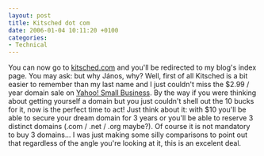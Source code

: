 ```yaml
---
layout: post
title: Kitsched dot com
date: 2006-01-04 10:11:20 +0100
categories:
- Technical
---
```

You can now go to <a href="http://www.kitsched.com">kitsched.com</a> and you'll be redirected to my blog's index page. You may ask: but why J&aacute;nos, why? Well, first of all Kitsched is a bit easier to remember than my last name and I just couldn't miss the $2.99 / year domain sale on <a href="http://smallbusiness.yahoo.com/">Yahoo! Small Business</a>. By the way if you were thinking about getting yourself a domain but you just couldn't shell out the 10 bucks for it, now is the perfect time to act! Just think about it: with $10 you'll be able to secure your dream domain for 3 years or you'll be able to reserve 3 distinct domains (.com / .net / .org maybe?). Of course it is not mandatory to buy 3 domains... I was just making some silly comparisons to point out that regardless of the angle you're looking at it, this is an excelent deal.
